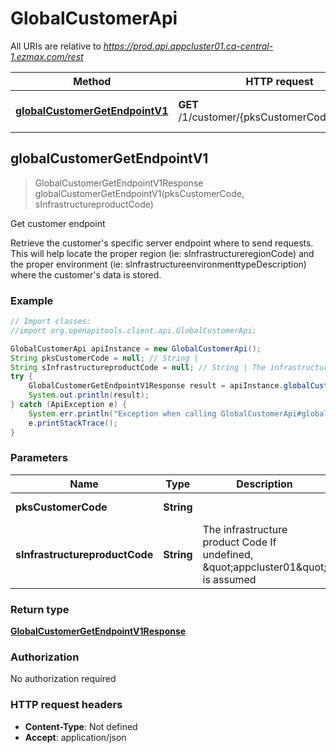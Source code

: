 # GlobalCustomerApi

All URIs are relative to *https://prod.api.appcluster01.ca-central-1.ezmax.com/rest*

Method | HTTP request | Description
------------- | ------------- | -------------
[**globalCustomerGetEndpointV1**](GlobalCustomerApi.md#globalCustomerGetEndpointV1) | **GET** /1/customer/{pksCustomerCode}/endpoint | Get customer endpoint



## globalCustomerGetEndpointV1

> GlobalCustomerGetEndpointV1Response globalCustomerGetEndpointV1(pksCustomerCode, sInfrastructureproductCode)

Get customer endpoint

Retrieve the customer&#39;s specific server endpoint where to send requests. This will help locate the proper region (ie: sInfrastructureregionCode) and the proper environment (ie: sInfrastructureenvironmenttypeDescription) where the customer&#39;s data is stored.

### Example

```java
// Import classes:
//import org.openapitools.client.api.GlobalCustomerApi;

GlobalCustomerApi apiInstance = new GlobalCustomerApi();
String pksCustomerCode = null; // String | 
String sInfrastructureproductCode = null; // String | The infrastructure product Code  If undefined, \"appcluster01\" is assumed
try {
    GlobalCustomerGetEndpointV1Response result = apiInstance.globalCustomerGetEndpointV1(pksCustomerCode, sInfrastructureproductCode);
    System.out.println(result);
} catch (ApiException e) {
    System.err.println("Exception when calling GlobalCustomerApi#globalCustomerGetEndpointV1");
    e.printStackTrace();
}
```

### Parameters


Name | Type | Description  | Notes
------------- | ------------- | ------------- | -------------
 **pksCustomerCode** | **String**|  | [default to null]
 **sInfrastructureproductCode** | **String**| The infrastructure product Code  If undefined, \&quot;appcluster01\&quot; is assumed | [optional] [default to null] [enum: appcluster01, ezsignuser]

### Return type

[**GlobalCustomerGetEndpointV1Response**](GlobalCustomerGetEndpointV1Response.md)

### Authorization

No authorization required

### HTTP request headers

- **Content-Type**: Not defined
- **Accept**: application/json

